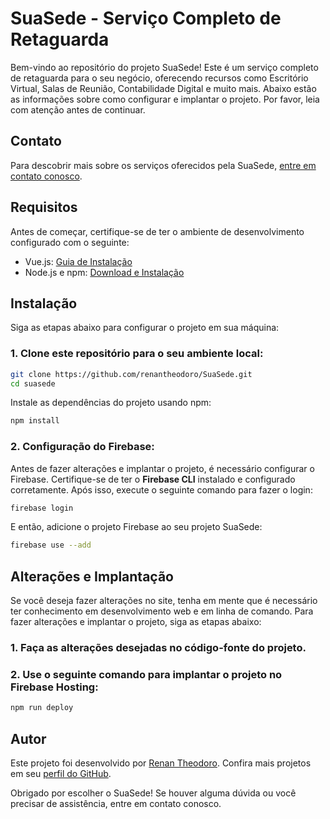 # SuaSede - Serviço Completo de Retaguarda

Bem-vindo ao repositório do projeto SuaSede! Este é um serviço completo de retaguarda para o seu negócio, oferecendo recursos como Escritório Virtual, Salas de Reunião, Contabilidade Digital e muito mais. Abaixo estão as informações sobre como configurar e implantar o projeto. Por favor, leia com atenção antes de continuar.

## Contato

Para descobrir mais sobre os serviços oferecidos pela SuaSede, [entre em contato conosco](mailto:contato@sua-sede.com).

## Requisitos

Antes de começar, certifique-se de ter o ambiente de desenvolvimento configurado com o seguinte:

- Vue.js: [Guia de Instalação](https://vuejs.org/v2/guide/installation.html)
- Node.js e npm: [Download e Instalação](https://nodejs.org/)

## Instalação

Siga as etapas abaixo para configurar o projeto em sua máquina:

### 1. Clone este repositório para o seu ambiente local:

```bash
git clone https://github.com/renantheodoro/SuaSede.git
cd suasede
```
   
Instale as dependências do projeto usando npm:

```bash
npm install
```

### 2. Configuração do Firebase:

Antes de fazer alterações e implantar o projeto, é necessário configurar o Firebase. Certifique-se de ter o **Firebase CLI** instalado e configurado corretamente. Após isso, execute o seguinte comando para fazer o login:

```bash
firebase login
```

E então, adicione o projeto Firebase ao seu projeto SuaSede:

```bash
firebase use --add
```

## Alterações e Implantação

Se você deseja fazer alterações no site, tenha em mente que é necessário ter conhecimento em desenvolvimento web e em linha de comando. Para fazer alterações e implantar o projeto, siga as etapas abaixo:

### 1. Faça as alterações desejadas no código-fonte do projeto.

### 2. Use o seguinte comando para implantar o projeto no Firebase Hosting:

```bash
npm run deploy
```

## Autor

Este projeto foi desenvolvido por [Renan Theodoro](https://renantheodoro.com.br/). Confira mais projetos em seu [perfil do GitHub](https://github.com/renantheodoro/).

Obrigado por escolher o SuaSede! Se houver alguma dúvida ou você precisar de assistência, entre em contato conosco.
